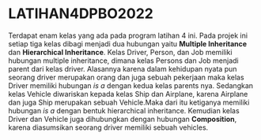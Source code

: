 # LATIHAN4DPBO2022

Terdapat enam kelas yang ada pada program latihan 4 ini. Pada projek ini setiap tiga kelas dibagi menjadi dua hubungan yaitu **Multiple Inheritance** dan **Hierarchical Inheritance**. Kelas Driver, Person, dan Job memiliki hubungan multiple inheritance, dimana kelas Persons dan Job menjadi parent dari kelas driver. Alasannya karena dalam kehidupan nyata pun seorang driver merupakan orang dan juga sebuah pekerjaan maka kelas Driver memiliki hubungan *is a* dengan kedua kelas parents nya. Sedangkan kelas Vehicle diwariskan kepada kelas Ship dan Airplane, karena Airplane dan juga Ship merupakan sebuah Vehicle.Maka dari itu ketiganya memiliki hubungan *is a* dengan bentuk hierarchical inheritance. Kemudian kelas Driver dan Vehicle juga dihubungkan dengan hubungan **Composition**, karena diasumsikan seorang driver memiliki sebuah vehicles.

